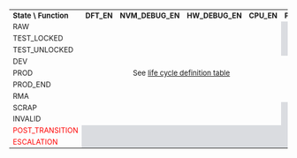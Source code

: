 ###
<!-- this is a workaround to get around Hugo Issue #7296 (https://github.com/gohugoio/hugo/issues/7296) -->

<table style="text-align:center;font-size:small">
  <tr>
    <td style="text-align:left"><strong>State \ Function</strong></td>
    <td><strong>DFT_EN</strong></td>
    <td><strong>NVM_DEBUG_EN</strong></td>
    <td><strong>HW_DEBUG_EN</strong></td>
    <td><strong>CPU_EN</strong></td>
    <td><strong>PROVISION_EN</strong></td>
    <td><strong>KEYMGR_EN</strong></td>
    <td><strong>CLK_BYP_EN</strong></td>
    <td><strong>ESCALATE_EN</strong></td>
  </tr>
  <tr>
    <td style="text-align:left">RAW</td>
    <td rowspan = "9" colspan="4" style="text-align:center;vertical-align:middle"> See <a href="../../../../doc/security/specs/device_life_cycle/#manufacturing-states">life cycle definition table</a> </td>
    <td colspan="2" style="background:#dadce0"> <td>Y</td><td>Y</td>
  </tr>
  <tr>
   <td style="text-align:left">TEST_LOCKED</td>
   <td colspan="2" style="background:#dadce0"> <td>Y</td><td>Y</td>
  </tr>
  <tr>
    <td style="text-align:left">TEST_UNLOCKED</td>
    <td colspan="3" style="background:#dadce0"><td>Y</td>
  </tr>
  <tr>
    <td style="text-align:left">DEV</td>
    <td>Y</td><td>Y</td><td style="background:#dadce0"><td>Y</td>
  </tr>
  <tr>
    <td style="text-align:left">PROD</td>
    <td>Y</td><td>Y</td><td style="background:#dadce0"><td>Y</td>
  </tr>
  <tr>
    <td style="text-align:left">PROD_END</td>
    <td>Y</td><td>Y</td><td style="background:#dadce0"><td>Y</td>
  </tr>
  <tr>
    <td style="text-align:left">RMA</td>
    <td>Y</td><td>Y</td><td style="background:#dadce0"><td>Y</td>
  </tr>
  <tr>
    <td style="text-align:left">SCRAP</td>
    <td colspan="3" style="background:#dadce0"><td>Y</td>
  </tr>
  <tr>
    <td style="text-align:left">INVALID</td>
    <td colspan="3" style="background:#dadce0"><td>Y</td>
  </tr>
  <tr>
    <td style="text-align:left;color:red">POST_TRANSITION</td>
    <td colspan="7" style="background:#dadce0"> <td>Y</td>
  </tr>
  <tr>
    <td style="text-align:left;color:red">ESCALATION</td>
    <td colspan="7" style="background:#dadce0"> <td>Y</td>
  </tr>
</table>
